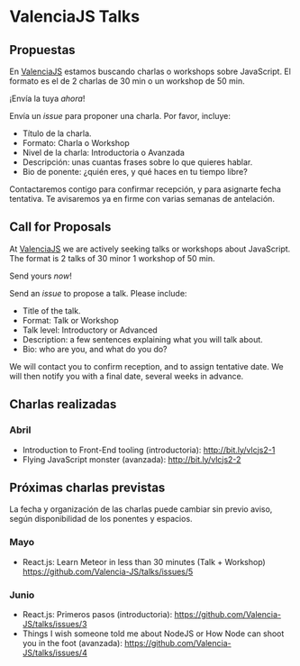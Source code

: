 # ValenciaJS Talks

## Propuestas

En [ValenciaJS](http://www.valenciajs.org/) estamos buscando charlas o workshops sobre JavaScript. El formato es el de 2 charlas de 30 min o un workshop de 50 min.

¡Envía la tuya *ahora*!

Envía un _issue_ para proponer una charla. Por favor, incluye:

* Título de la charla.
* Formato: Charla o Workshop
* Nivel de la charla: Introductoria o Avanzada
* Descripción: unas cuantas frases sobre lo que quieres hablar.
* Bio de ponente: ¿quién eres, y qué haces en tu tiempo libre?

Contactaremos contigo para confirmar recepción, y para asignarte fecha tentativa.
Te avisaremos ya en firme con varias semanas de antelación.

## Call for Proposals

At [ValenciaJS](http://www.valenciajs.org/) we are actively seeking talks or workshops about JavaScript. The format is 2 talks of 30 minor 1 workshop of 50 min.

Send yours *now*!

Send an _issue_ to propose a talk. Please include:

* Title of the talk.
* Format: Talk or Workshop
* Talk level: Introductory or Advanced
* Description: a few sentences explaining what you will talk about.
* Bio: who are you, and what do you do?

We will contact you to confirm reception, and to assign tentative date.
We will then notify you with a final date, several weeks in advance.

## Charlas realizadas

### Abril

* Introduction to Front-End tooling (introductoria): http://bit.ly/vlcjs2-1
* Flying JavaScript monster (avanzada): http://bit.ly/vlcjs2-2

## Próximas charlas previstas

La fecha y organización de las charlas puede cambiar sin previo aviso,
según disponibilidad de los ponentes y espacios.

### Mayo
* React.js: Learn Meteor in less than 30 minutes (Talk + Workshop) https://github.com/Valencia-JS/talks/issues/5

### Junio 

* React.js: Primeros pasos (introductoria): https://github.com/Valencia-JS/talks/issues/3
* Things I wish someone told me about NodeJS or How Node can shoot you in the foot (avanzada): https://github.com/Valencia-JS/talks/issues/4



